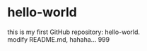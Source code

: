 # hello-world
this is my first GitHub repository: hello-world.<br />
modify README.md, hahaha...
999
